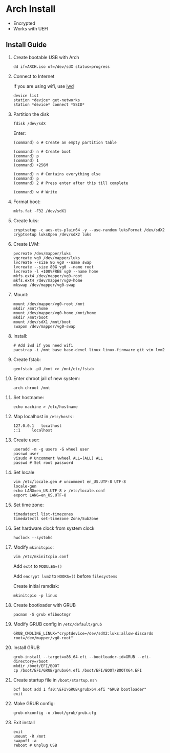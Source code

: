 # Arch Install

- Encrypted
- Works with UEFI

## Install Guide

1.  Create bootable USB with Arch
    ```
    dd if=ARCH.iso of=/dev/sdX status=progress
    ```

2.  Connect to Internet

    If you are using wifi, use [iwd](https://wiki.archlinux.org/title/Iwd)
    ```
    device list
    station *device* get-networks
    station *device* connect *SSID*
    ```
    
3.  Partition the disk
    ```
    fdisk /dev/sdX
    ```
    Enter:
    ```
    (command) o # Create an empty partition table

    (command) n # Create boot
    (command) p
    (command) 1
    (command) +256M

    (command) n # Contains everything else
    (command) p
    (command) 2 # Press enter after this till complete

    (command) w # Write
    ```
    
4.  Format boot:
    ```
    mkfs.fat -F32 /dev/sdX1
    ```
    
5.  Create luks:
    ```
    cryptsetup -c aes-xts-plain64 -y --use-random luksFormat /dev/sdX2
    cryptsetup luksOpen /dev/sdX2 luks
    ```
6.  Create LVM:
    ```
    pvcreate /dev/mapper/luks
    vgcreate vg0 /dev/mapper/luks
    lvcreate --size 8G vg0 --name swap
    lvcreate --size 80G vg0 --name root
    lvcreate -l +100%FREE vg0 --name home
    mkfs.ext4 /dev/mapper/vg0-root
    mkfs.ext4 /dev/mapper/vg0-home
    mkswap /dev/mapper/vg0-swap
    ```
7.  Mount:
    ```
    mount /dev/mapper/vg0-root /mnt
    mkdir /mnt/home
    mount /dev/mapper/vg0-home /mnt/home
    mkdir /mnt/boot
    mount /dev/sdX1 /mnt/boot
    swapon /dev/mapper/vg0-swap
    ```
8.  Install:
    ```
    # Add iwd if you need wifi
    pacstrap -i /mnt base base-devel linux linux-firmware git vim lvm2
    ```
9.  Create fstab:
    ```
    genfstab -pU /mnt >> /mnt/etc/fstab
    ```
10. Enter chroot jail of new system:
    ```
    arch-chroot /mnt
    ```
11. Set hostname:
    ```
    echo machine > /etc/hostname
    ```
12. Map localhost in `/etc/hosts`:
    ```
    127.0.0.1	localhost
    ::1		localhost
    ```
13. Create user:
    ```
    useradd -m -g users -G wheel user
    passwd user
    visudo # Uncomment %wheel ALL=(ALL) ALL
    passwd # Set root password
    ```
14. Set locale
    ```
    vim /etc/locale.gen # uncomment en_US.UTF-8 UTF-8
    locale-gen
    echo LANG=en_US.UTF-8 > /etc/locale.conf
    export LANG=en_US.UTF-8
    ```
15. Set time zone:
    ```
    timedatectl list-timezones
    timedatectl set-timezone Zone/SubZone
    ```
16. Set hardware clock from system clock
    ```
    hwclock --systohc
    ```
17. Modify `mkinitcpio`:
    ```
    vim /etc/mkinitcpio.conf
    ```
    Add `ext4` to `MODULES=()`

    Add `encrypt lvm2` to `HOOKS=()` before `filesystems`

    Create initial ramdisk:
    ```
    mkinitcpio -p linux
    ```
18. Create bootloader with GRUB
    ```
    pacman -S grub efibootmgr
    ```
19. Modify GRUB config in `/etc/default/grub`
    ```
    GRUB_CMDLINE_LINUX="cryptdevice=/dev/sdX2:luks:allow-discards root=/dev/mapper/vg0-root"
    ```
20. Install GRUB
    ```
    grub-install --target=x86_64-efi --bootloader-id=GRUB --efi-directory=/boot
    mkdir /boot/EFI/BOOT
    cp /boot/EFI/GRUB/grubx64.efi /boot/EFI/BOOT/BOOTX64.EFI
    ```
21. Create startup file in `/boot/startup.nsh`
    ```
    bcf boot add 1 fs0:\EFI\GRUB\grubx64.efi "GRUB bootloader"
    exit
    ```
22. Make GRUB config:
    ```
    grub-mkconfig -o /boot/grub/grub.cfg
    ```
23. Exit install
    ```
    exit
    umount -R /mnt
    swapoff -a
    reboot # Unplug USB
    ```
